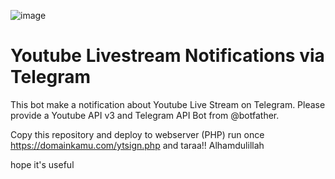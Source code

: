 ![image](https://github.com/user-attachments/assets/5514fb1d-1dbb-42c0-9d65-047cb7b5271b)

# Youtube Livestream Notifications via Telegram

This bot make a notification about Youtube Live Stream on Telegram. Please provide a Youtube API v3 and Telegram API Bot from @botfather.

Copy this repository and deploy to webserver (PHP) run once https://domainkamu.com/ytsign.php and taraa!! Alhamdulillah

hope it's useful

